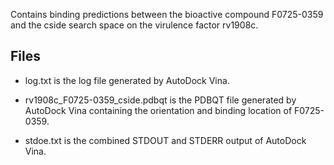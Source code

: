Contains binding predictions between the bioactive compound F0725-0359 and the cside search space on the virulence factor rv1908c.

## Files

- log.txt is the log file generated by AutoDock Vina.

- rv1908c_F0725-0359_cside.pdbqt is the PDBQT file generated by AutoDock Vina containing the orientation and binding location of F0725-0359.

- stdoe.txt is the combined STDOUT and STDERR output of AutoDock Vina.

